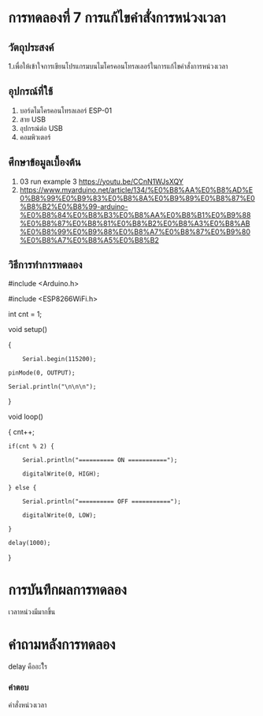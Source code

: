 # การทดลองที่ 7 การแก้ไขคำสั่งการหน่วงเวลา
## วัตถุประสงค์
1.เพื่อให้เข้าใจการเขียนโปรแกรมบนไมโครคอนโทรลเลอร์ในการแก้ไขคำสั่งการหน่วงเวลา

## อุปกรณ์ที่ใช้
1. บอร์ดไมโครคอนโทรลเลอร์ ESP-01
2. สาย USB
3. อุปกรณ์ต่อ USB
4. คอมพิวเตอร์

## ศึกษาข้อมูลเบื้องต้น
1. 03 run example 3 https://youtu.be/CCnN1WJsXQY
2. https://www.myarduino.net/article/134/%E0%B8%AA%E0%B8%AD%E0%B8%99%E0%B9%83%E0%B8%8A%E0%B9%89%E0%B8%87%E0%B8%B2%E0%B8%99-arduino-%E0%B8%84%E0%B8%B3%E0%B8%AA%E0%B8%B1%E0%B9%88%E0%B8%87%E0%B8%81%E0%B8%B2%E0%B8%A3%E0%B8%AB%E0%B8%99%E0%B9%88%E0%B8%A7%E0%B8%87%E0%B9%80%E0%B8%A7%E0%B8%A5%E0%B8%B2

## วิธีการทำการทดลอง
 #include <Arduino.h>
 
 #include <ESP8266WiFi.h>

 int cnt = 1;

 void setup()
 
 {
 
        Serial.begin(115200);
	
	pinMode(0, OUTPUT);
	
	Serial.println("\n\n\n");
	
}

void loop()

{
	cnt++;
	
	if(cnt % 2) {
	
		Serial.println("========== ON ===========");
		
		digitalWrite(0, HIGH);
		
	} else {
	
		Serial.println("========== OFF ===========");
		
		digitalWrite(0, LOW);
		
	}
	
	delay(1000);
}


# การบันทึกผลการทดลอง
เวลาหน่วงมีมากขึ้น



# คำถามหลังการทดลอง
delay คืออะไีร

### คำตอบ
คำสั่งหน่วงเวลา
